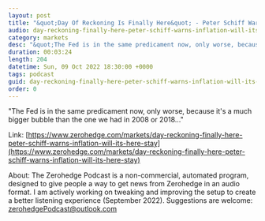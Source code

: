 ```yaml
---
layout: post
title: "&quot;Day Of Reckoning Is Finally Here&quot; - Peter Schiff Warns Inflation Will &amp; It's Here To Stay"
audio: day-reckoning-finally-here-peter-schiff-warns-inflation-will-its-here-stay-0
category: markets
desc: "&quot;The Fed is in the same predicament now, only worse, because it's a much bigger bubble than the one we had in 2008 or 2018...&quot;"
duration: 00:03:24
length: 204
datetime: Sun, 09 Oct 2022 18:30:00 +0000
tags: podcast
guid: day-reckoning-finally-here-peter-schiff-warns-inflation-will-its-here-stay-0
order: 0
---
```

&quot;The Fed is in the same predicament now, only worse, because it's a much bigger bubble than the one we had in 2008 or 2018...&quot;

Link: [https://www.zerohedge.com/markets/day-reckoning-finally-here-peter-schiff-warns-inflation-will-its-here-stay](https://www.zerohedge.com/markets/day-reckoning-finally-here-peter-schiff-warns-inflation-will-its-here-stay)

About: The Zerohedge Podcast is a non-commercial, automated program, designed to give people a way to get news from Zerohedge in an audio format.  I am actively working on tweaking and improving the setup to create a better listening experience (September 2022).  Suggestions are welcome: [zerohedgePodcast@outlook.com](mailto:zerohedgePodcast@outlook.com)